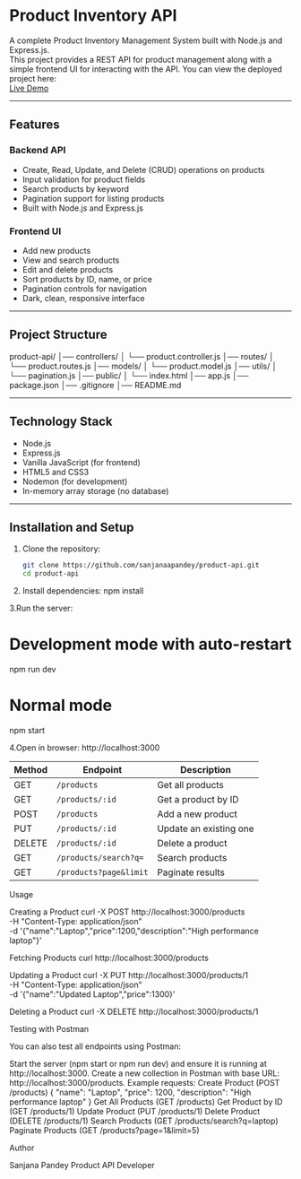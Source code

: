 # Product Inventory API

A complete Product Inventory Management System built with Node.js and Express.js.  
This project provides a REST API for product management along with a simple frontend UI for interacting with the API.
You can view the deployed project here:  
[Live Demo](https://product-api-one-wheat.vercel.app)

---

## Features

### Backend API
- Create, Read, Update, and Delete (CRUD) operations on products
- Input validation for product fields
- Search products by keyword
- Pagination support for listing products
- Built with Node.js and Express.js

### Frontend UI
- Add new products
- View and search products
- Edit and delete products
- Sort products by ID, name, or price
- Pagination controls for navigation
- Dark, clean, responsive interface

---

## Project Structure

product-api/
│── controllers/
│ └── product.controller.js 
│── routes/
│ └── product.routes.js 
│── models/
│ └── product.model.js 
│── utils/
│ └── pagination.js 
│── public/
│ └── index.html 
│── app.js 
│── package.json 
│── .gitignore 
│── README.md 



---

## Technology Stack
- Node.js
- Express.js
- Vanilla JavaScript (for frontend)
- HTML5 and CSS3
- Nodemon (for development)
- In-memory array storage (no database)

---

## Installation and Setup

1. Clone the repository:
   ```bash
   git clone https://github.com/sanjanaapandey/product-api.git
   cd product-api

2. Install dependencies:
   npm install
   
3.Run the server:
# Development mode with auto-restart
npm run dev

# Normal mode
npm start

4.Open in browser:
http://localhost:3000

| Method | Endpoint               | Description            |
| ------ | ---------------------- | ---------------------- |
| GET    | `/products`            | Get all products       |
| GET    | `/products/:id`        | Get a product by ID    |
| POST   | `/products`            | Add a new product      |
| PUT    | `/products/:id`        | Update an existing one |
| DELETE | `/products/:id`        | Delete a product       |
| GET    | `/products/search?q=`  | Search products        |
| GET    | `/products?page&limit` | Paginate results       |


Usage

Creating a Product
curl -X POST http://localhost:3000/products \
-H "Content-Type: application/json" \
-d '{"name":"Laptop","price":1200,"description":"High performance laptop"}'


Fetching Products
curl http://localhost:3000/products


Updating a Product
curl -X PUT http://localhost:3000/products/1 \
-H "Content-Type: application/json" \
-d '{"name":"Updated Laptop","price":1300}'

Deleting a Product
curl -X DELETE http://localhost:3000/products/1




Testing with Postman

You can also test all endpoints using Postman:

Start the server (npm start or npm run dev) and ensure it is running at http://localhost:3000.
Create a new collection in Postman with base URL: http://localhost:3000/products.
Example requests:
Create Product (POST /products)
{
  "name": "Laptop",
  "price": 1200,
  "description": "High performance laptop"
}
Get All Products (GET /products)
Get Product by ID (GET /products/1)
Update Product (PUT /products/1)
Delete Product (DELETE /products/1)
Search Products (GET /products/search?q=laptop)
Paginate Products (GET /products?page=1&limit=5)

Author

Sanjana Pandey
Product API Developer

